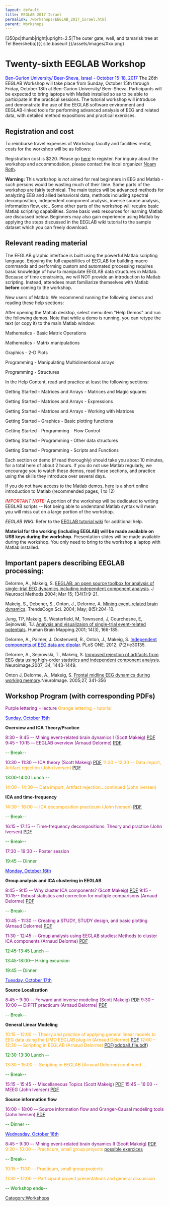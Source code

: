 ```yaml
---
layout: default
title: EEGLAB 2017 Israel
permalink: /workshops/EEGLAB_2017_Israel.html
parent: Workshops
---
```


[350px\|thumb\|right\|upright=2.5\|The outer gate, well, and tamarisk
tree at Tel Beersheba]({{ site.baseurl }}/assets/images/Xxx.png)

Twenty-sixth EEGLAB Workshop
============================

<font color=blue>Ben-Gurion University/ Beer-Sheva, Israel - October
15-18, 2017</font>
The 26th EEGLAB Workshop will take place from Sunday, October 15th
through Friday, October 18th at Ben-Gurion University/ Beer-Sheva.
Participants will be expected to bring laptops with Matlab installed so
as to be able to participate in the practical sessions. The tutorial
workshop will introduce and demonstrate the use of the EEGLAB software
environment and EEGLAB-linked tools for performing advanced analysis of
EEG and related data, with detailed method expositions and practical
exercises.

Registration and cost
---------------------

To reimburse travel expenses of Workshop faculty and facilities rental,
costs for the workshop will be as follows:

Registration cost is $220. Please go
[here](http://shopeng.bgu.ac.il/product/eeglab-workshop-2017) to
register. For inquiry about the workshop and accommodation, please
contact the local organizer [Noam Roth](mailto:rothn@post.bgu.ac.il).

<b>Warning: </b> This workshop is <em>not</em> aimed for real beginners
in EEG and Matlab - such persons would be wasting much of their time.
Some parts of the workshop are fairly technical. The main topics will be
advanced methods for analyzing EEG and allied behavioral data, methods
including spectral decomposition, independent component analysis,
inverse source analysis, information flow, etc.. Some other parts of the
workshop will require basic Matlab scripting capabilities. Some basic
web resources for learning Matlab are discussed below. Beginners may
also gain experience using Matlab by applying the steps discussed in the
EEGLAB wiki tutorial to the sample dataset which you can freely
download.

Relevant reading material
-------------------------

The EEGLAB graphic interface is built using the powerful Matlab
scripting language. Enjoying the full capabilities of EEGLAB for
building macro commands and performing custom and automated processing
requires basic knowledge of how to manipulate EEGLAB data structures in
Matlab. Because of time constraints, we will NOT provide an introduction
to Matlab scripting. Instead, attendees must familiarize themselves with
Matlab <b>before</b> coming to the workshop.

New users of Matlab: We recommend running the following demos and
reading these help sections:

After opening the Matlab desktop, select menu item "Help Demos" and run
the following demos. Note that while a demo is running, you can retype
the text (or copy it) to the main Matlab window:



Mathematics - Basic Matrix Operations

Mathematics - Matrix manipulations

Graphics - 2-D Plots

Programming - Manipulating Multidimentional arrays

Programming - Structures

In the Help Content, read and practice at least the following sections:



Getting Started - Matrices and Arrays - Matrices and Magic squares

Getting Started - Matrices and Arrays - Expressions

Getting Started - Matrices and Arrays - Working with Matrices

Getting Started - Graphics - Basic plotting functions

Getting Started - Programming - Flow Control

Getting Started - Programming - Other data structures

Getting Started - Programming - Scripts and Functions

Each section or demo (if read thoroughly) should take you about 10
minutes, for a total here of about 2 hours. If you do not use Matlab
regularly, we encourage you to watch these demos, read these sections,
and practice using the skills they introduce over several days.

If you do not have access to the Matlab demos,
[here](http://sccn.ucsd.edu/eeglab/matlaboverview.html) is a short
online introduction to Matlab (recommended pages, 1 to 12)

<font color="dark blue">*IMPORTANT NOTE:*</font> A portion of the
workshop will be dedicated to writing EEGLAB scripts -- Not being able
to understand Matlab syntax will mean you will miss out on a large
portion of the workshop.

*EEGLAB WIKI:* Refer to the [EEGLAB tutorial wiki](/EEGLAB "wikilink")
for additional help.

<b>Material for the working (including EEGLAB) will be made available on
USB keys during the workshop.</b> Presentation slides will be made
available during the workshop. You only need to bring to the workshop a
laptop with Matlab installed.

Important papers describing EEGLAB processing:
----------------------------------------------

Delorme, A., Makeig, S. [EEGLAB: an open source toolbox for analysis of
single-trial EEG dynamics including independent component
analysis](https://sccn.ucsd.edu/githubwiki/pdfs/EEGLAB_published.pdf). J Neurosci Methods.2004; Mar 15; 134(1):9-21.

Makeig, S., Debener, S., Onton, J., Delorme, A. [Mining event-related
brain dynamics](https://sccn.ucsd.edu/githubwiki/pdfs/TICSreview_published.pdf). TrendsCogn Sci. 2004; May; 8(5):204-10.

Jung, TP, Makeig, S, Westerfield, M, Townsend, J, Courchesne, E,
Sejnowski, TJ. [Analysis and visualizaion of single-trial event-related
potentials](https://sccn.ucsd.edu/githubwiki/pdfs/Jung_HBM01.pdf). Human Brain Mapping.2001; 14(3), 166-185.

Delorme, A., Palmer, J. Oostenveld, R., Onton, J., Makeig, S.
[<font color=blue>Independent components of EEG data are
dipolar</font>](http://www.plosone.org/article/info%3Adoi%2F10.1371%2Fjournal.pone.0030135).
PLoS ONE. 2012. i7(2):e30135.

Delorme, A., Sejnowski, T., Makeig, S. [Improved rejection of artifacts
from EEG data using high-order statistics and independent component
analysis](https://sccn.ucsd.edu/githubwiki/pdfs/neuroimage2007_reformated.pdf). Neuroimage.2007; 34, 1443-1449.

Onton J, Delorme, A., Makeig, S. [Frontal midline EEG dynamics during
working memory](https://sccn.ucsd.edu/githubwiki/pdfs/Onton_FMtheta_published.pdf).NeuroImage. 2005;27, 341-356

Workshop Program (with corresponding PDFs)
------------------------------------------

<font color=purple>Purple lettering = lecture</font>
<font color=orange>Orange lettering = tutorial</font>

<u><font color=blue>Sunday, October 15th</font></u>


**Overview and ICA Theory/Practice**


<font color = purple>8:30 – 9:45 -- Mining event-related brain dynamics
I (Scott Makeig)</font>
[PDF](https://sccn.ucsd.edu/githubwiki/pdfs/Makeig_EEGLAB_Israel_I.pdf‎)
<font color = purple>9:45 – 10:15 -- EEGLAB overview (Arnaud
Delorme)</font>
[PDF‎](https://sccn.ucsd.edu/githubwiki/pdfs/EEGLAB2017_AD_EEGLAB_overview_israel.pdf)

<font color = green>-- Break--</font>

<font color = purple>10:30 – 11:30 -- ICA theory (Scott Makeig)</font>
[PDF‎](https://sccn.ucsd.edu/githubwiki/pdfs/EEGLAB_Israel_ICA.pdf)
<font color = orange>11:30 – 12:30 -- Data import, Artifact rejection
(John Iversen)</font>
[PDF](https://sccn.ucsd.edu/githubwiki/pdfs/EEGLAB2017_JRI_preprocessing.pdf)
<!-- -->


<font color = green>13:00-14:00 Lunch --</font>

<!-- -->



<font color = orange>14:00 – 14:30 -- Data import, Artifact
rejection...continued (John Iversen)</font>

<!-- -->


**ICA and time-frequency**


<font color = orange>14:30 – 16:00 -- ICA decomposition practicum (John
Iversen)</font>
[PDF](https://sccn.ucsd.edu/githubwiki/pdfs/EEGLAB2017_JRI_ICA_practicum.pdf)

<font color = green>-- Break--</font>

<font color = purple>16:15 – 17:15 -- Time-frequency decompositions:
Theory and practice (John Iversen)</font>
[PDF](https://sccn.ucsd.edu/githubwiki/pdfs/EEGLAB2017_JRI_time_frequency.pdf)

<font color = green>-- Break--</font>

<font color = purple>17:30 – 19:30 -- Poster session</font>

<!-- -->


<font color = green>19:45 -- Dinner</font>

<u><font color=blue>Monday, October 16th</font></u>


**Group analysis and ICA clustering in EEGLAB**


<font color = purple>8:45 - 9:15 -- Why cluster ICA components? (Scott
Makeig)</font>
[PDF](https://sccn.ucsd.edu/githubwiki/pdfs/Makeig_EEGLAB_Israel17_Clustering.pdf‎)
<font color = purple>9:15 - 10:15-- Robust statistics and correction for
multiple comparisons (Arnaud Delorme)</font>
[PDF](https://sccn.ucsd.edu/githubwiki/pdfs/EEGLAB2017_statistics_israel2.pdf‎)

<font color = green>-- Break--</font>

<font color = purple>10:45 - 11:30 -- Creating a STUDY, STUDY design,
and basic plotting (Arnaud Delorme)</font>
[PDF](https://sccn.ucsd.edu/githubwiki/pdfs/EEGLAB2017_AD_STUDY_design_israel2.pdf‎)
<!-- -->



<font color = purple>11:30 - 12:45 -- Group analysis using EEGLAB
studies: Methods to cluster ICA components (Arnaud Delorme)</font>
[PDF](https://sccn.ucsd.edu/githubwiki/pdfs/EEGLAB2017_AD_STUDY_clustering_israel2.pdf‎)
<!-- -->


<font color = green>12:45-13:45 Lunch --</font>

<!-- -->


<font color = green>13:45-18:00-- Hiking excursion</font>

<!-- -->


<font color = green>19:45 -- Dinner</font>

<u><font color=blue>Tuesday, October 17th</font></u>


**Source Localization**


<font color = purple>8:45 – 9:30 -- Forward and inverse modeling (Scott
Makeig)</font>
[PDF](https://sccn.ucsd.edu/githubwiki/pdfs/EEGLAB_Israel17_ForwardInverseMods.pdf‎)
<font color = purple>9:30 – 10:00 -- DIPFIT practicum (Arnaud
Delorme)</font> [PDF](https://sccn.ucsd.edu/githubwiki/pdfs/Dipfit_practicum_israel.pdf‎)
<!-- -->



<font color = green>-- Break--</font>

<!-- -->


**General Linear Modeling**


<font color = orange>10:15 – 12:00 -- Theory and practice of applying
general linear models to EEG data using the LIMO EEGLAB plug-in (Arnaud
Delorme)</font> [PDF](https://sccn.ucsd.edu/githubwiki/pdfs/LIMO_Israel_2017.pdf‎)
<font color = orange>12:00 – 12:30 -- Scripting in EEGLAB (Arnaud
Delorme)</font> [PDF](https://sccn.ucsd.edu/githubwiki/pdfs/Israel_scripting.pdf‎)([oddball_file.bdf](https://sccn.ucsd.edu/githubwiki/pdfs/oddball_file.zip‎))
<!-- -->


<font color=green>12:30-13:30 Lunch --</font>

<!-- -->



<font color = orange>13:30 – 15:00 -- Scripting in EEGLAB (Arnaud
Delorme) continued ...</font>

<!-- -->



<font color = green>-- Break--</font>

<!-- -->



<font color=purple>15:15 – 15:45 -- Miscellaneous Topics (Scott
Makeig)</font> [PDF](https://sccn.ucsd.edu/githubwiki/pdfs/EEGLAB_ISRAEL_MISC.pdf‎)
<font color=purple>15:45 – 16:00 -- MEEG (John Iversen)</font>
[PDF](https://sccn.ucsd.edu/githubwiki/pdfs/EEGLAB_JRI_MEEG.pdf‎)
<!-- -->


**Source information flow**


<font color=purple>16:00 – 18:00 -- Source information flow and
Granger-Causal modeling tools (John Iversen)</font>
[PDF](https://sccn.ucsd.edu/githubwiki/pdfs/EEGLAB2017_Israel_JRI_Connectivity2.pdf‎)
<!-- -->



<font color=green>-- Dinner --</font>

<u><font color=blue>Wednesday, October 18th</font></u>



<font color=purple>8:45 – 9:30 -- Mining event-related brain dynamics II
(Scott Makeig)</font> [PDF](https://sccn.ucsd.edu/githubwiki/pdfs/EEGLAB2013_SM_israel.pdf‎)
<font color=orange>9:30 – 10:00 -- Practicum, small group projects
[possible exercices](https://sccn.ucsd.edu/githubwiki/pdfs/EEGLAB_problems.pdf‎)</font>
<!-- -->



<font color = green>-- Break--</font>

<!-- -->



<font color=orange>10:15 – 11:30 -- Practicum, small group
projects</font>

<font color=orange>11:30 – 12:00 -- Participant project presentations
and general discussion</font>

<!-- -->



<font color = green>-- Workshop ends--</font>

[Category:Workshops](/Category:Workshops "wikilink")